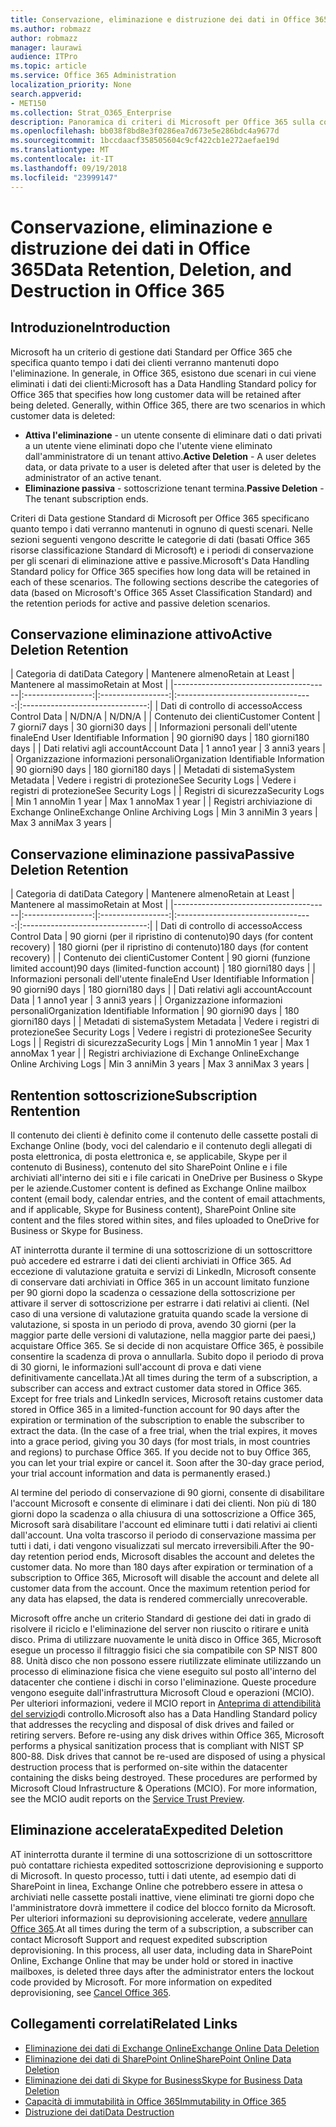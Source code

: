 ```yaml
---
title: Conservazione, eliminazione e distruzione dei dati in Office 365
ms.author: robmazz
author: robmazz
manager: laurawi
audience: ITPro
ms.topic: article
ms.service: Office 365 Administration
localization_priority: None
search.appverid:
- MET150
ms.collection: Strat_O365_Enterprise
description: Panoramica di criteri di Microsoft per Office 365 sulla conservazione dei dati, eliminazione e distruzione.
ms.openlocfilehash: bb038f8bd8e3f0286ea7d673e5e286bdc4a9677d
ms.sourcegitcommit: 1bccdaacf358505604c9cf422cb1e272aefae19d
ms.translationtype: MT
ms.contentlocale: it-IT
ms.lasthandoff: 09/19/2018
ms.locfileid: "23999147"
---
```

# <a name="data-retention-deletion-and-destruction-in-office-365"></a><span data-ttu-id="696ef-103">Conservazione, eliminazione e distruzione dei dati in Office 365</span><span class="sxs-lookup"><span data-stu-id="696ef-103">Data Retention, Deletion, and Destruction in Office 365</span></span>

## <a name="introduction"></a><span data-ttu-id="696ef-104">Introduzione</span><span class="sxs-lookup"><span data-stu-id="696ef-104">Introduction</span></span>
<span data-ttu-id="696ef-p101">Microsoft ha un criterio di gestione dati Standard per Office 365 che specifica quanto tempo i dati dei clienti verranno mantenuti dopo l'eliminazione. In generale, in Office 365, esistono due scenari in cui viene eliminati i dati dei clienti:</span><span class="sxs-lookup"><span data-stu-id="696ef-p101">Microsoft has a Data Handling Standard policy for Office 365 that specifies how long customer data will be retained after being deleted. Generally, within Office 365, there are two scenarios in which customer data is deleted:</span></span>
- <span data-ttu-id="696ef-107">**Attiva l'eliminazione** - un utente consente di eliminare dati o dati privati a un utente viene eliminati dopo che l'utente viene eliminato dall'amministratore di un tenant attivo.</span><span class="sxs-lookup"><span data-stu-id="696ef-107">**Active Deletion** - A user deletes data, or data private to a user is deleted after that user is deleted by the administrator of an active tenant.</span></span>
- <span data-ttu-id="696ef-108">**Eliminazione passiva** - sottoscrizione tenant termina.</span><span class="sxs-lookup"><span data-stu-id="696ef-108">**Passive Deletion** - The tenant subscription ends.</span></span>

<span data-ttu-id="696ef-p102">Criteri di Data gestione Standard di Microsoft per Office 365 specificano quanto tempo i dati verranno mantenuti in ognuno di questi scenari. Nelle sezioni seguenti vengono descritte le categorie di dati (basati Office 365 risorse classificazione Standard di Microsoft) e i periodi di conservazione per gli scenari di eliminazione attive e passive.</span><span class="sxs-lookup"><span data-stu-id="696ef-p102">Microsoft's Data Handling Standard policy for Office 365 specifies how long data will be retained in each of these scenarios. The following sections describe the categories of data (based on Microsoft's Office 365 Asset Classification Standard) and the retention periods for active and passive deletion scenarios.</span></span>

## <a name="active-deletion-retention"></a><span data-ttu-id="696ef-111">Conservazione eliminazione attivo</span><span class="sxs-lookup"><span data-stu-id="696ef-111">Active Deletion Retention</span></span>

| <span data-ttu-id="696ef-112">Categoria di dati</span><span class="sxs-lookup"><span data-stu-id="696ef-112">Data Category</span></span> | <span data-ttu-id="696ef-113">Mantenere almeno</span><span class="sxs-lookup"><span data-stu-id="696ef-113">Retain at Least</span></span> | <span data-ttu-id="696ef-114">Mantenere al massimo</span><span class="sxs-lookup"><span data-stu-id="696ef-114">Retain at Most</span></span> |
|---------------------------------------|:-----------------:|:-----------------:|:----------------------------------:|:-------------------------------:|
| <span data-ttu-id="696ef-115">Dati di controllo di accesso</span><span class="sxs-lookup"><span data-stu-id="696ef-115">Access Control Data</span></span> | <span data-ttu-id="696ef-116">N/D</span><span class="sxs-lookup"><span data-stu-id="696ef-116">N/A</span></span> | <span data-ttu-id="696ef-117">N/D</span><span class="sxs-lookup"><span data-stu-id="696ef-117">N/A</span></span> |
| <span data-ttu-id="696ef-118">Contenuto dei clienti</span><span class="sxs-lookup"><span data-stu-id="696ef-118">Customer Content</span></span> | <span data-ttu-id="696ef-119">7 giorni</span><span class="sxs-lookup"><span data-stu-id="696ef-119">7 days</span></span> | <span data-ttu-id="696ef-120">30 giorni</span><span class="sxs-lookup"><span data-stu-id="696ef-120">30 days</span></span> |
| <span data-ttu-id="696ef-121">Informazioni personali dell'utente finale</span><span class="sxs-lookup"><span data-stu-id="696ef-121">End User Identifiable Information</span></span> | <span data-ttu-id="696ef-122">90 giorni</span><span class="sxs-lookup"><span data-stu-id="696ef-122">90 days</span></span> | <span data-ttu-id="696ef-123">180 giorni</span><span class="sxs-lookup"><span data-stu-id="696ef-123">180 days</span></span> |
| <span data-ttu-id="696ef-124">Dati relativi agli account</span><span class="sxs-lookup"><span data-stu-id="696ef-124">Account Data</span></span> | <span data-ttu-id="696ef-125">1 anno</span><span class="sxs-lookup"><span data-stu-id="696ef-125">1 year</span></span> | <span data-ttu-id="696ef-126">3 anni</span><span class="sxs-lookup"><span data-stu-id="696ef-126">3 years</span></span> |
| <span data-ttu-id="696ef-127">Organizzazione informazioni personali</span><span class="sxs-lookup"><span data-stu-id="696ef-127">Organization Identifiable Information</span></span> | <span data-ttu-id="696ef-128">90 giorni</span><span class="sxs-lookup"><span data-stu-id="696ef-128">90 days</span></span> | <span data-ttu-id="696ef-129">180 giorni</span><span class="sxs-lookup"><span data-stu-id="696ef-129">180 days</span></span> |
| <span data-ttu-id="696ef-130">Metadati di sistema</span><span class="sxs-lookup"><span data-stu-id="696ef-130">System Metadata</span></span> | <span data-ttu-id="696ef-131">Vedere i registri di protezione</span><span class="sxs-lookup"><span data-stu-id="696ef-131">See Security Logs</span></span> | <span data-ttu-id="696ef-132">Vedere i registri di protezione</span><span class="sxs-lookup"><span data-stu-id="696ef-132">See Security Logs</span></span> |
| <span data-ttu-id="696ef-133">Registri di sicurezza</span><span class="sxs-lookup"><span data-stu-id="696ef-133">Security Logs</span></span> | <span data-ttu-id="696ef-134">Min 1 anno</span><span class="sxs-lookup"><span data-stu-id="696ef-134">Min 1 year</span></span> | <span data-ttu-id="696ef-135">Max 1 anno</span><span class="sxs-lookup"><span data-stu-id="696ef-135">Max 1 year</span></span> |
| <span data-ttu-id="696ef-136">Registri archiviazione di Exchange Online</span><span class="sxs-lookup"><span data-stu-id="696ef-136">Exchange Online Archiving Logs</span></span> | <span data-ttu-id="696ef-137">Min 3 anni</span><span class="sxs-lookup"><span data-stu-id="696ef-137">Min 3 years</span></span> | <span data-ttu-id="696ef-138">Max 3 anni</span><span class="sxs-lookup"><span data-stu-id="696ef-138">Max 3 years</span></span> |

## <a name="passive-deletion-retention"></a><span data-ttu-id="696ef-139">Conservazione eliminazione passiva</span><span class="sxs-lookup"><span data-stu-id="696ef-139">Passive Deletion Retention</span></span>

| <span data-ttu-id="696ef-140">Categoria di dati</span><span class="sxs-lookup"><span data-stu-id="696ef-140">Data Category</span></span> | <span data-ttu-id="696ef-141">Mantenere almeno</span><span class="sxs-lookup"><span data-stu-id="696ef-141">Retain at Least</span></span> | <span data-ttu-id="696ef-142">Mantenere al massimo</span><span class="sxs-lookup"><span data-stu-id="696ef-142">Retain at Most</span></span> |
|---------------------------------------|:-----------------:|:-----------------:|:----------------------------------:|:-------------------------------:|
| <span data-ttu-id="696ef-143">Dati di controllo di accesso</span><span class="sxs-lookup"><span data-stu-id="696ef-143">Access Control Data</span></span> | <span data-ttu-id="696ef-144">90 giorni (per il ripristino di contenuto)</span><span class="sxs-lookup"><span data-stu-id="696ef-144">90 days (for content recovery)</span></span> | <span data-ttu-id="696ef-145">180 giorni (per il ripristino di contenuto)</span><span class="sxs-lookup"><span data-stu-id="696ef-145">180 days (for content recovery)</span></span> |
| <span data-ttu-id="696ef-146">Contenuto dei clienti</span><span class="sxs-lookup"><span data-stu-id="696ef-146">Customer Content</span></span> | <span data-ttu-id="696ef-147">90 giorni (funzione limited account)</span><span class="sxs-lookup"><span data-stu-id="696ef-147">90 days (limited-function account)</span></span> | <span data-ttu-id="696ef-148">180 giorni</span><span class="sxs-lookup"><span data-stu-id="696ef-148">180 days</span></span> |
| <span data-ttu-id="696ef-149">Informazioni personali dell'utente finale</span><span class="sxs-lookup"><span data-stu-id="696ef-149">End User Identifiable Information</span></span> | <span data-ttu-id="696ef-150">90 giorni</span><span class="sxs-lookup"><span data-stu-id="696ef-150">90 days</span></span> | <span data-ttu-id="696ef-151">180 giorni</span><span class="sxs-lookup"><span data-stu-id="696ef-151">180 days</span></span> |
| <span data-ttu-id="696ef-152">Dati relativi agli account</span><span class="sxs-lookup"><span data-stu-id="696ef-152">Account Data</span></span> | <span data-ttu-id="696ef-153">1 anno</span><span class="sxs-lookup"><span data-stu-id="696ef-153">1 year</span></span> | <span data-ttu-id="696ef-154">3 anni</span><span class="sxs-lookup"><span data-stu-id="696ef-154">3 years</span></span> |
| <span data-ttu-id="696ef-155">Organizzazione informazioni personali</span><span class="sxs-lookup"><span data-stu-id="696ef-155">Organization Identifiable Information</span></span> | <span data-ttu-id="696ef-156">90 giorni</span><span class="sxs-lookup"><span data-stu-id="696ef-156">90 days</span></span> | <span data-ttu-id="696ef-157">180 giorni</span><span class="sxs-lookup"><span data-stu-id="696ef-157">180 days</span></span> |
| <span data-ttu-id="696ef-158">Metadati di sistema</span><span class="sxs-lookup"><span data-stu-id="696ef-158">System Metadata</span></span> | <span data-ttu-id="696ef-159">Vedere i registri di protezione</span><span class="sxs-lookup"><span data-stu-id="696ef-159">See Security Logs</span></span> | <span data-ttu-id="696ef-160">Vedere i registri di protezione</span><span class="sxs-lookup"><span data-stu-id="696ef-160">See Security Logs</span></span> |
| <span data-ttu-id="696ef-161">Registri di sicurezza</span><span class="sxs-lookup"><span data-stu-id="696ef-161">Security Logs</span></span> | <span data-ttu-id="696ef-162">Min 1 anno</span><span class="sxs-lookup"><span data-stu-id="696ef-162">Min 1 year</span></span> | <span data-ttu-id="696ef-163">Max 1 anno</span><span class="sxs-lookup"><span data-stu-id="696ef-163">Max 1 year</span></span> |
| <span data-ttu-id="696ef-164">Registri archiviazione di Exchange Online</span><span class="sxs-lookup"><span data-stu-id="696ef-164">Exchange Online Archiving Logs</span></span> | <span data-ttu-id="696ef-165">Min 3 anni</span><span class="sxs-lookup"><span data-stu-id="696ef-165">Min 3 years</span></span> | <span data-ttu-id="696ef-166">Max 3 anni</span><span class="sxs-lookup"><span data-stu-id="696ef-166">Max 3 years</span></span> |

## <a name="subscription-rentention"></a><span data-ttu-id="696ef-167">Rentention sottoscrizione</span><span class="sxs-lookup"><span data-stu-id="696ef-167">Subscription Rentention</span></span>

<span data-ttu-id="696ef-168">Il contenuto dei clienti è definito come il contenuto delle cassette postali di Exchange Online (body, voci del calendario e il contenuto degli allegati di posta elettronica, di posta elettronica e, se applicabile, Skype per il contenuto di Business), contenuto del sito SharePoint Online e i file archiviati all'interno dei siti e i file caricati in OneDrive per Business o Skype per le aziende.</span><span class="sxs-lookup"><span data-stu-id="696ef-168">Customer content is defined as Exchange Online mailbox content (email body, calendar entries, and the content of email attachments, and if applicable, Skype for Business content), SharePoint Online site content and the files stored within sites, and files uploaded to OneDrive for Business or Skype for Business.</span></span>

<span data-ttu-id="696ef-p103">AT ininterrotta durante il termine di una sottoscrizione di un sottoscrittore può accedere ed estrarre i dati dei clienti archiviati in Office 365. Ad eccezione di valutazione gratuita e servizi di LinkedIn, Microsoft consente di conservare dati archiviati in Office 365 in un account limitato funzione per 90 giorni dopo la scadenza o cessazione della sottoscrizione per attivare il server di sottoscrizione per estrarre i dati relativi ai clienti. (Nel caso di una versione di valutazione gratuita quando scade la versione di valutazione, si sposta in un periodo di prova, avendo 30 giorni (per la maggior parte delle versioni di valutazione, nella maggior parte dei paesi,) acquistare Office 365. Se si decide di non acquistare Office 365, è possibile consentire la scadenza di prova o annullarla. Subito dopo il periodo di prova di 30 giorni, le informazioni sull'account di prova e dati viene definitivamente cancellata.)</span><span class="sxs-lookup"><span data-stu-id="696ef-p103">At all times during the term of a subscription, a subscriber can access and extract customer data stored in Office 365. Except for free trials and LinkedIn services, Microsoft retains customer data stored in Office 365 in a limited-function account for 90 days after the expiration or termination of the subscription to enable the subscriber to extract the data. (In the case of a free trial, when the trial expires, it moves into a grace period, giving you 30 days (for most trials, in most countries and regions) to purchase Office 365. If you decide not to buy Office 365, you can let your trial expire or cancel it. Soon after the 30-day grace period, your trial account information and data is permanently erased.)</span></span>

<span data-ttu-id="696ef-p104">Al termine del periodo di conservazione di 90 giorni, consente di disabilitare l'account Microsoft e consente di eliminare i dati dei clienti. Non più di 180 giorni dopo la scadenza o alla chiusura di una sottoscrizione a Office 365, Microsoft sarà disabilitare l'account ed eliminare tutti i dati relativi ai clienti dall'account. Una volta trascorso il periodo di conservazione massima per tutti i dati, i dati vengono visualizzati sul mercato irreversibili.</span><span class="sxs-lookup"><span data-stu-id="696ef-p104">After the 90-day retention period ends, Microsoft disables the account and deletes the customer data. No more than 180 days after expiration or termination of a subscription to Office 365, Microsoft will disable the account and delete all customer data from the account. Once the maximum retention period for any data has elapsed, the data is rendered commercially unrecoverable.</span></span>

<span data-ttu-id="696ef-p105">Microsoft offre anche un criterio Standard di gestione dei dati in grado di risolvere il riciclo e l'eliminazione del server non riuscito o ritirare e unità disco. Prima di utilizzare nuovamente le unità disco in Office 365, Microsoft esegue un processo il filtraggio fisici che sia compatibile con SP NIST 800 88. Unità disco che non possono essere riutilizzate eliminate utilizzando un processo di eliminazione fisica che viene eseguito sul posto all'interno del datacenter che contiene i dischi in corso l'eliminazione. Queste procedure vengono eseguite dall'infrastruttura Microsoft Cloud e operazioni (MCIO). Per ulteriori informazioni, vedere il MCIO report in [Anteprima di attendibilità del servizio](https://aka.ms/STP)di controllo.</span><span class="sxs-lookup"><span data-stu-id="696ef-p105">Microsoft also has a Data Handling Standard policy that addresses the recycling and disposal of disk drives and failed or retiring servers. Before re-using any disk drives within Office 365, Microsoft performs a physical sanitization process that is compliant with NIST SP 800-88. Disk drives that cannot be re-used are disposed of using a physical destruction process that is performed on-site within the datacenter containing the disks being destroyed. These procedures are performed by Microsoft Cloud Infrastructure & Operations (MCIO). For more information, see the MCIO audit reports on the [Service Trust Preview](https://aka.ms/STP).</span></span>

## <a name="expedited-deletion"></a><span data-ttu-id="696ef-182">Eliminazione accelerata</span><span class="sxs-lookup"><span data-stu-id="696ef-182">Expedited Deletion</span></span>
<span data-ttu-id="696ef-p106">AT ininterrotta durante il termine di una sottoscrizione di un sottoscrittore può contattare richiesta expedited sottoscrizione deprovisioning e supporto di Microsoft. In questo processo, tutti i dati utente, ad esempio dati di SharePoint in linea, Exchange Online che potrebbero essere in attesa o archiviati nelle cassette postali inattive, viene eliminati tre giorni dopo che l'amministratore dovrà immettere il codice del blocco fornito da Microsoft. Per ulteriori informazioni su deprovisioning accelerate, vedere [annullare Office 365](https://support.office.com/article/Cancel-Office-365-for-business-b1bc0bef-4608-4601-813a-cdd9f746709a).</span><span class="sxs-lookup"><span data-stu-id="696ef-p106">At all times during the term of a subscription, a subscriber can contact Microsoft Support and request expedited subscription deprovisioning. In this process, all user data, including data in SharePoint Online, Exchange Online that may be under hold or stored in inactive mailboxes, is deleted three days after the administrator enters the lockout code provided by Microsoft. For more information on expedited deprovisioning, see [Cancel Office 365](https://support.office.com/article/Cancel-Office-365-for-business-b1bc0bef-4608-4601-813a-cdd9f746709a).</span></span>

## <a name="related-links"></a><span data-ttu-id="696ef-186">Collegamenti correlati</span><span class="sxs-lookup"><span data-stu-id="696ef-186">Related Links</span></span>
- [<span data-ttu-id="696ef-187">Eliminazione dei dati di Exchange Online</span><span class="sxs-lookup"><span data-stu-id="696ef-187">Exchange Online Data Deletion</span></span>](office-365-exchange-online-data-deletion.md)
- [<span data-ttu-id="696ef-188">Eliminazione dei dati di SharePoint Online</span><span class="sxs-lookup"><span data-stu-id="696ef-188">SharePoint Online Data Deletion</span></span>](office-365-sharepoint-online-data-deletion.md)
- [<span data-ttu-id="696ef-189">Eliminazione dei dati di Skype for Business</span><span class="sxs-lookup"><span data-stu-id="696ef-189">Skype for Business Data Deletion</span></span>](office-365-skype-data-deletion.md)
- [<span data-ttu-id="696ef-190">Capacità di immutabilità in Office 365</span><span class="sxs-lookup"><span data-stu-id="696ef-190">Immutability in Office 365</span></span>](office-365-data-immutability.md)
- [<span data-ttu-id="696ef-191">Distruzione dei dati</span><span class="sxs-lookup"><span data-stu-id="696ef-191">Data Destruction</span></span>](office-365-data-destruction.md)